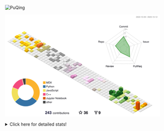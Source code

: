 ![PuQing](https://user-images.githubusercontent.com/27223114/171565019-9a56fae6-b08b-421f-99db-7e830da42371.png)

![](./profile-3d-contrib/profile-season-animate.svg)

<details>
<summary>Click here for detailed stats!</summary>

<!--START_SECTION:waka-->
![Lines of code](https://img.shields.io/badge/From%20Hello%20World%20I%27ve%20Written-815.0%20thousand%20lines%20of%20code-blue)

**🐱 My GitHub Data** 

> 📦 256.7 kB Used in GitHub's Storage 
 > 
> 🏆 197 Contributions in the Year 2023
 > 
> 🚫 Not Opted to Hire
 > 
> 📜 33 Public Repositories 
 > 
> 🔑 27 Private Repositories 
 > 
**I'm an Early 🐤** 

```text
🌞 Morning                455 commits         ████░░░░░░░░░░░░░░░░░░░░░   14.65 % 
🌆 Daytime                1545 commits        ████████████░░░░░░░░░░░░░   49.76 % 
🌃 Evening                295 commits         ██░░░░░░░░░░░░░░░░░░░░░░░   09.50 % 
🌙 Night                  810 commits         ███████░░░░░░░░░░░░░░░░░░   26.09 % 
```


📊 **This Week I Spent My Time On** 

```text
💬 Programming Languages: 
Markdown                 7 hrs 4 mins        ███████████████████████░░   90.86 % 
Python                   41 mins             ██░░░░░░░░░░░░░░░░░░░░░░░   08.93 % 
JSON                     0 secs              ░░░░░░░░░░░░░░░░░░░░░░░░░   00.21 % 

🔥 Editors: 
Obsidian                 7 hrs 4 mins        ███████████████████████░░   90.86 % 
VS Code                  42 mins             ██░░░░░░░░░░░░░░░░░░░░░░░   09.14 % 

💻 Operating System: 
Windows                  7 hrs 4 mins        ███████████████████████░░   90.86 % 
WSL                      31 mins             ██░░░░░░░░░░░░░░░░░░░░░░░   06.72 % 
Linux                    11 mins             █░░░░░░░░░░░░░░░░░░░░░░░░   02.42 % 
```


<!--END_SECTION:waka-->
</details>
